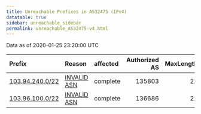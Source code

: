 ```yaml
---
title: Unreachable Prefixes in AS32475 (IPv4)
datatable: true
sidebar: unreachable_sidebar
permalink: unreachable_AS32475-v4.html
---
```


Data as of 2020-01-25 23:20:00 UTC


<div class="datatable-begin"></div>

| Prefix                                                   | Reason                                                                                                 | affected   |   Authorized AS |   MaxLength | Anchor                                       |   unreachable /24s |
|:---------------------------------------------------------|:-------------------------------------------------------------------------------------------------------|:-----------|----------------:|------------:|:---------------------------------------------|-------------------:|
| [103.94.240.0/22](https://stat.ripe.net/103.94.240.0/22) | [INVALID ASN](https://rpki-validator.ripe.net/announcement-preview?asn=AS32475&prefix=103.94.240.0/22) | complete   |          135803 |          22 | [APNIC](unreachable_APNIC_RPKI_Root-v4.html) |                  4 |
| [103.96.100.0/22](https://stat.ripe.net/103.96.100.0/22) | [INVALID ASN](https://rpki-validator.ripe.net/announcement-preview?asn=AS32475&prefix=103.96.100.0/22) | complete   |          136686 |          22 | [APNIC](unreachable_APNIC_RPKI_Root-v4.html) |                  4 |

<div class="datatable-end"></div>